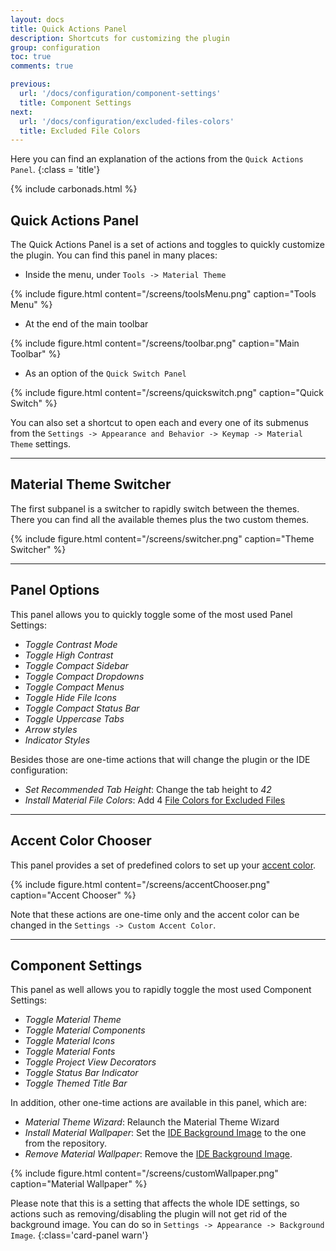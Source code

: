 ```yaml
---
layout: docs
title: Quick Actions Panel
description: Shortcuts for customizing the plugin
group: configuration
toc: true
comments: true

previous:
  url: '/docs/configuration/component-settings'
  title: Component Settings
next:
  url: '/docs/configuration/excluded-files-colors'
  title: Excluded File Colors
---
```


Here you can find an explanation of the actions from the `Quick Actions Panel`.
{:class = 'title'}

{% include carbonads.html %}

## Quick Actions Panel

The Quick Actions Panel is a set of actions and toggles to quickly customize the plugin. You can find this panel in many places:
- Inside the menu, under `Tools -> Material Theme`

{% include figure.html content="/screens/toolsMenu.png" caption="Tools Menu" %}

- At the end of the main toolbar

{% include figure.html content="/screens/toolbar.png" caption="Main Toolbar" %}

- As an option of the `Quick Switch Panel`

{% include figure.html content="/screens/quickswitch.png" caption="Quick Switch" %}

You can also set a shortcut to open each and every one of its submenus from the `Settings -> Appearance and Behavior -> Keymap -> Material Theme` settings.

----

## Material Theme Switcher

The first subpanel is a switcher to rapidly switch between the themes. There you can find all the available themes plus the two custom themes.

{% include figure.html content="/screens/switcher.png" caption="Theme Switcher" %}

-----

## Panel Options

This panel allows you to quickly toggle some of the most used Panel Settings:
- _Toggle Contrast Mode_
- _Toggle High Contrast_
- _Toggle Compact Sidebar_
- _Toggle Compact Dropdowns_
- _Toggle Compact Menus_
- _Toggle Hide File Icons_
- _Toggle Compact Status Bar_
- _Toggle Uppercase Tabs_
- _Arrow styles_
- _Indicator Styles_

Besides those are one-time actions that will change the plugin or the IDE configuration:
- _Set Recommended Tab Height_: Change the tab height to _42_
- _Install Material File Colors_: Add 4 [File Colors for Excluded Files]({{site.baseurl}}/docs/configuration/excluded-file-colors)

-----

## Accent Color Chooser

This panel provides a set of predefined colors to set up your [accent color]({{site.baseurl}}/docs/configuration/accents).

{% include figure.html content="/screens/accentChooser.png" caption="Accent Chooser" %}

Note that these actions are one-time only and the accent color can be changed in the `Settings -> Custom Accent Color`.

-----

## Component Settings

This panel as well allows you to rapidly toggle the most used Component Settings:
- _Toggle Material Theme_
- _Toggle Material Components_
- _Toggle Material Icons_
- _Toggle Material Fonts_
- _Toggle Project View Decorators_
- _Toggle Status Bar Indicator_
- _Toggle Themed Title Bar_

In addition, other one-time actions are available in this panel, which are:
- _Material Theme Wizard_: Relaunch the Material Theme Wizard
- _Install Material Wallpaper_: Set the [IDE Background Image](https://www.jetbrains.com/help/idea/setting-background-image.html) to the one from the repository.
- _Remove Material Wallpaper_: Remove the [IDE Background Image](https://www.jetbrains.com/help/idea/setting-background-image.html).

{% include figure.html content="/screens/customWallpaper.png" caption="Material Wallpaper" %}

Please note that this is a setting that affects the whole IDE settings, so actions such as removing/disabling the plugin will not get rid of the background image. You can do so in `Settings -> Appearance -> Background Image`.
{:class='card-panel warn'}

